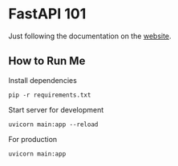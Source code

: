 # FastAPI 101

Just following the documentation on the [website](https://fastapi.tiangolo.com/tutorial/).


## How to Run Me

Install dependencies

```
pip -r requirements.txt
```


Start server for development

```
uvicorn main:app --reload
```

For production

```
uvicorn main:app
```